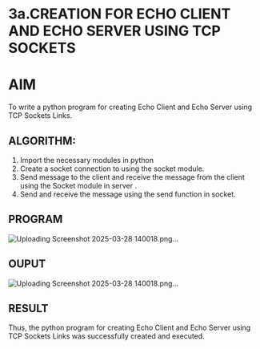# 3a.CREATION FOR ECHO CLIENT AND ECHO SERVER USING TCP SOCKETS
# AIM
To write a python program for creating Echo Client and Echo Server using TCP
Sockets Links.
## ALGORITHM:
1. Import the necessary modules in python
2. Create a socket connection to using the socket module.
3. Send message to the client and receive the message from the client using the Socket module in
 server .
4. Send and receive the message using the send function in socket.
## PROGRAM
![Uploading Screenshot 2025-03-28 140018.png…]()

## OUPUT
![Uploading Screenshot 2025-03-28 140018.png…]()

## RESULT
Thus, the python program for creating Echo Client and Echo Server using TCP Sockets Links 
was successfully created and executed.
